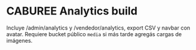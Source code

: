 # CABUREE Analytics build
Incluye /admin/analytics y /vendedor/analytics, export CSV y navbar con avatar. Requiere bucket público `media` si más tarde agregás cargas de imágenes.

